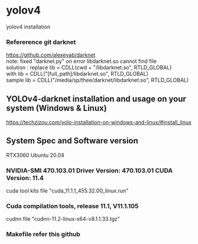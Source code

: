 # yolov4
yolov4 installation

### Refererence git darknet
https://github.com/alexeyab/darknet <br/>
note: fixed "darknet.py" on error libdarknet.so cannot find file <br/>
solution : replace lib = CDLL(cwd + "/libdarknet.so", RTLD_GLOBAL) <br/>
              with lib = CDLL("[full_path]/libdarknet.so", RTLD_GLOBAL) <br/>
            sample lib = CDLL("/media/sp/thee/darknet/libdarknet.so", RTLD_GLOBAL) <br/>

## YOLOv4-darknet installation and usage on your system (Windows & Linux)
https://techzizou.com/yolo-installation-on-windows-and-linux/#install_linux

## System Spec and Software version<br/>
RTX3060 Ubuntu 20.04 <br/>
### NVIDIA-SMI 470.103.01   Driver Version: 470.103.01   CUDA Version: 11.4 <br/>
cuda tool kits file "cuda_11.1.1_455.32.00_linux.run" <br/>
### Cuda compilation tools, release 11.1, V11.1.105 <br/>
cudnn file "cudnn-11.2-linux-x64-v8.1.1.33.tgz" <br/>
### Makefile refer this github
